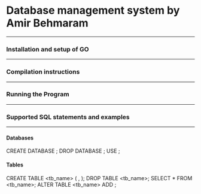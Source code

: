 # **Database management system by Amir Behmaram**
-------------------------------------------------

### Installation and setup of GO
--------------------------------

### Compilation instructions
----------------------------

### Running the Program
-----------------------

### Supported SQL statements and examples
-----------------------------------------
#### Databases
CREATE DATABASE <db name>;
DROP DATABASE <db name>;
USE <db name>;

#### Tables
CREATE TABLE <tb_name> (<name> <type>, <name2> <type2>);
DROP TABLE <tb_name>;
SELECT * FROM <tb_name>;
ALTER TABLE <tb_name> ADD <name> <type>;
